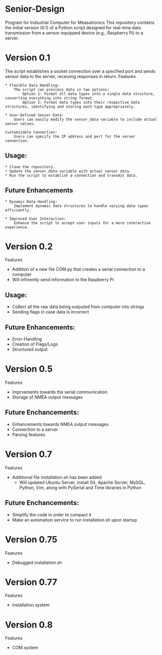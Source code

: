 # Senior-Design
Program for Indsutrial Computer for Measutronics
This repository contains the initial version (0.1) of a Python script designed for real-time data transmission from a sensor-equipped device (e.g., Raspberry Pi) to a server.
# Version 0.1
 The script establishes a socket connection over a specified port and sends sensor data to the server, receiving responses in return.
Features

    * Flexible Data Handling:
        The script can proccess data in two options:
            Option 1: Format all data types into a single data structure, converting everything into string format.
            Option 2: Format data types into their respective data structures, identifying and storing each type appropriately.

    * User-Defined Sensor Data:
        Users can easily modify the sensor_data variable to include actual sensor values.

    Customizable Connection:
        Users can specify the IP address and port for the server connection.

## Usage:

    * Clone the repository.
    * Update the sensor_data variable with actual sensor data.
    * Run the script to establish a connection and transmit data.

## Future Enhancements

    * Dynamic Data Handling:
        Implement dynamic data structures to handle varying data types efficiently.

    * Improved User Interaction:
        Enhance the script to accept user inputs for a more interactive experience.

# Version 0.2
 Features
  * Addition of a new file COM.py that creates a serial connection to a computer
  * Will infinently send information to the Raspberry Pi
    
## Usage:
  * Collect all the raw data being outputed from computer into strings
  * Sending flags in case data is incorrect
    
## Future Enhancements:
 * Error-Handling
 * Creation of Flags/Logs
 * Structured output

# Version 0.5
Features
 * Imprvements towards the serial communication
 * Storage of NMEA output messages
   
## Future Enchancements:
 * Enhancements towards NMEA output messages
 * Connection to a server
 * Parsing features

# Version 0.7
Features
 * Additional file installation.sh has been added
   * Will updated Ubuntu Server, install Git, Apache Server, MySQL, Python, Vim, along with PySerial and Time libraries in Python
   
## Future Enchancements:
 * Simplify the code in order to compact it
 * Make an automation service to run installation.sh upon startup

# Version 0.75
Features
 * Debugged installation.sh

# Version 0.77
Features
 * installation.system
   
# Version 0.8
Features
 * COM.system
